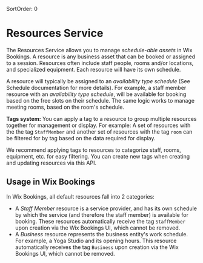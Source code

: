 SortOrder: 0
# **Resources Service**

The Resources Service allows you to manage *schedule-able assets* in Wix Bookings. A resource is any business asset that can be booked or assigned to a session. Resources often include staff people, rooms and/or locations, and specialized equipment.
Each resource will have its own schedule.

A resource will typically be assigned to an *availability type schedule* (See Schedule documentation for more details). For example, a staff member resource with an *availability type schedule*, will be available for booking based on the free slots on their schedule. The same logic works to manage meeting rooms, based on the room's schedule. 

**Tags system:** You can apply a tag to a resource to group multiple resources together for management or display. 
For example:
A set of resources with the the tag `StaffMember` and another set of resources with the tag `room` can be filtered for by tag based on the data required for display.

We recommend applying tags to resources to categorize staff, rooms, equipment, etc. for easy filtering. 
You can create new tags when creating and updating resources via this API.

## **Usage in Wix Bookings**

In Wix Bookings, all default resources fall into 2 categories:

- A *Staff Member* resource is a service provider, and has its own schedule by which the service (and therefore the staff member) is available for booking. These resources automatically receive the tag `StaffMember` upon creation via the Wix Bookings UI, which cannot be removed.
- A *Business* resource represents the business entity's work schedule. For example, a Yoga Studio and its opening hours. This resource automatically receives the tag `Business` upon creation via the Wix Bookings UI, which cannot be removed.
